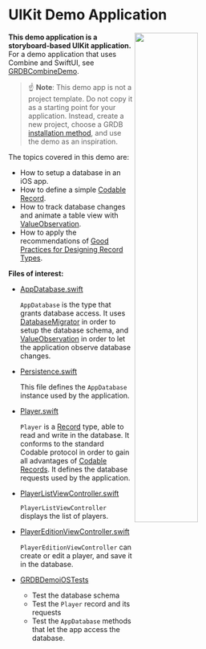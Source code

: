 UIKit Demo Application
======================

<img align="right" src="https://github.com/groue/GRDB.swift/raw/master/Documentation/DemoApps/GRDBDemoiOS/Screenshot.png" width="50%">

**This demo application is a storyboard-based UIKit application.** For a demo application that uses Combine and SwiftUI, see [GRDBCombineDemo](../GRDBCombineDemo/README.md).

> :point_up: **Note**: This demo app is not a project template. Do not copy it as a starting point for your application. Instead, create a new project, choose a GRDB [installation method](../../../README.md#installation), and use the demo as an inspiration.

The topics covered in this demo are:

- How to setup a database in an iOS app.
- How to define a simple [Codable Record](../../../README.md#codable-records).
- How to track database changes and animate a table view with [ValueObservation](../../../README.md#valueobservation).
- How to apply the recommendations of [Good Practices for Designing Record Types](../../GoodPracticesForDesigningRecordTypes.md).

**Files of interest:**

- [AppDatabase.swift](GRDBDemoiOS/AppDatabase.swift)
    
    `AppDatabase` is the type that grants database access. It uses [DatabaseMigrator](../../Migrations.md) in order to setup the database schema, and [ValueObservation](../../../README.md#valueobservation) in order to let the application observe database changes.

- [Persistence.swift](GRDBDemoiOS/Persistence.swift)
    
    This file defines the `AppDatabase` instance used by the application.

- [Player.swift](GRDBDemoiOS/Player.swift)
    
    `Player` is a [Record](../../../README.md#records) type, able to read and write in the database. It conforms to the standard Codable protocol in order to gain all advantages of [Codable Records](../../../README.md#codable-records). It defines the database requests used by the application.

- [PlayerListViewController.swift](GRDBDemoiOS/ViewControllers/PlayerListViewController.swift)
    
    `PlayerListViewController` displays the list of players.

- [PlayerEditionViewController.swift](GRDBDemoiOS/ViewControllers/PlayerEditionViewController.swift)
    
    `PlayerEditionViewController` can create or edit a player, and save it in the database.

- [GRDBDemoiOSTests](GRDBDemoiOSTests)
    
    - Test the database schema
    - Test the `Player` record and its requests
    - Test the `AppDatabase` methods that let the app access the database.
